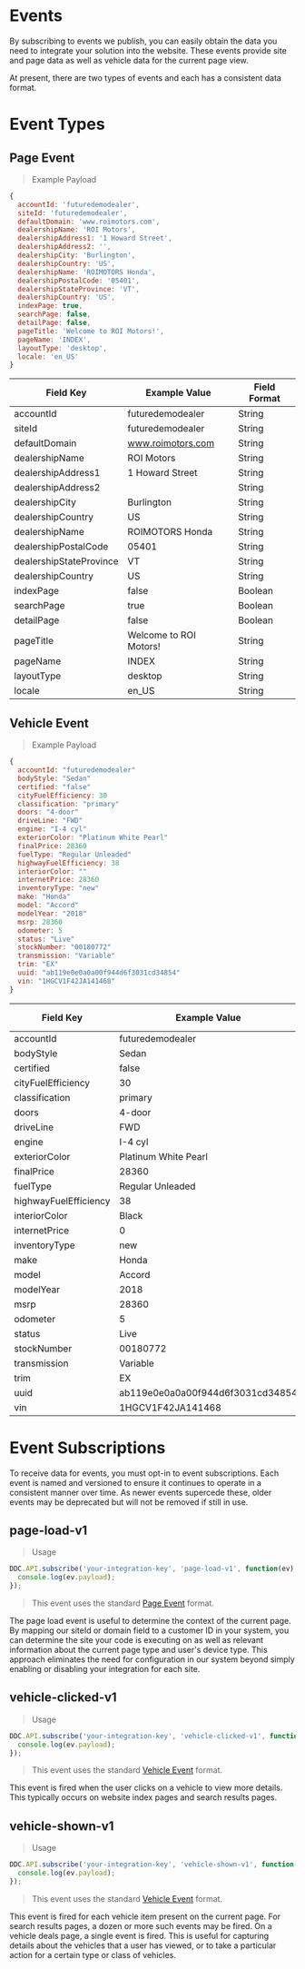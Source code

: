 # Events

By subscribing to events we publish, you can easily obtain the data you need to integrate your solution into the website. These events provide site and page data as well as vehicle data for the current page view.

At present, there are two types of events and each has a consistent data format.

# Event Types

## Page Event

> Example Payload

```javascript
{
  accountId: 'futuredemodealer',
  siteId: 'futuredemodealer',
  defaultDomain: 'www.roimotors.com',
  dealershipName: 'ROI Motors',
  dealershipAddress1: '1 Howard Street',
  dealershipAddress2: '',
  dealershipCity: 'Burlington',
  dealershipCountry: 'US',
  dealershipName: 'ROIMOTORS Honda',
  dealershipPostalCode: '05401',
  dealershipStateProvince: 'VT',
  dealershipCountry: 'US',
  indexPage: true,
  searchPage: false,
  detailPage: false,
  pageTitle: 'Welcome to ROI Motors!',
  pageName: 'INDEX',
  layoutType: 'desktop',
  locale: 'en_US'
}
```

Field Key | Example Value | Field Format
-------------- | -------------- | --------------
accountId | futuredemodealer | String
siteId | futuredemodealer | String
defaultDomain | www.roimotors.com | String
dealershipName | ROI Motors | String
dealershipAddress1 | 1 Howard Street | String
dealershipAddress2 |  | String
dealershipCity | Burlington | String
dealershipCountry | US | String
dealershipName | ROIMOTORS Honda | String
dealershipPostalCode | 05401 | String
dealershipStateProvince | VT | String
dealershipCountry | US | String
indexPage | false | Boolean
searchPage | true | Boolean
detailPage | false | Boolean
pageTitle | Welcome to ROI Motors! | String
pageName | INDEX | String
layoutType | desktop | String
locale | en_US | String


## Vehicle Event

> Example Payload

```javascript
{
  accountId: "futuredemodealer"
  bodyStyle: "Sedan"
  certified: "false"
  cityFuelEfficiency: 30
  classification: "primary"
  doors: "4-door"
  driveLine: "FWD"
  engine: "I-4 cyl"
  exteriorColor: "Platinum White Pearl"
  finalPrice: 28360
  fuelType: "Regular Unleaded"
  highwayFuelEfficiency: 38
  interiorColor: ""
  internetPrice: 28360
  inventoryType: "new"
  make: "Honda"
  model: "Accord"
  modelYear: "2018"
  msrp: 28360
  odometer: 5
  status: "Live"
  stockNumber: "00180772"
  transmission: "Variable"
  trim: "EX"
  uuid: "ab119e0e0a0a00f944d6f3031cd34854"
  vin: "1HGCV1F42JA141468"
}
```

Field Key | Example Value | Field Format
-------------- | -------------- | --------------
accountId | futuredemodealer | String
bodyStyle | Sedan | String
certified | false | String
cityFuelEfficiency | 30 | Integer
classification | primary | String
doors | 4-door | String
driveLine | FWD | String
engine | I-4 cyl | String
exteriorColor | Platinum White Pearl | String
finalPrice | 28360 | Integer
fuelType | Regular Unleaded | String
highwayFuelEfficiency | 38 | Integer
interiorColor | Black | String
internetPrice | 0 | Integer
inventoryType | new | String
make | Honda | String
model | Accord | String
modelYear | 2018 | Integer
msrp | 28360 | Integer
odometer | 5 | Integer
status | Live | String
stockNumber | 00180772 | String
transmission | Variable | String
trim | EX | String
uuid | ab119e0e0a0a00f944d6f3031cd34854 | String
vin | 1HGCV1F42JA141468 | String

# Event Subscriptions

To receive data for events, you must opt-in to event subscriptions. Each event is named and versioned to ensure it continues to operate in a consistent manner over time. As newer events supercede these, older events may be deprecated but will not be removed if still in use.

## page-load-v1

> Usage

```javascript
DDC.API.subscribe('your-integration-key', 'page-load-v1', function(ev) {
  console.log(ev.payload);
});
```

> This event uses the standard <a href="#page-event">Page Event</a> format.

The page load event is useful to determine the context of the current page. By mapping our siteId or domain field to a customer ID in your system, you can determine the site your code is executing on as well as relevant information about the current page type and user's device type. This approach eliminates the need for configuration in our system beyond simply enabling or disabling your integration for each site.

## vehicle-clicked-v1

> Usage

```javascript
DDC.API.subscribe('your-integration-key', 'vehicle-clicked-v1', function(ev) {
  console.log(ev.payload);
});
```

> This event uses the standard <a href="#vehicle-event">Vehicle Event</a> format.

This event is fired when the user clicks on a vehicle to view more details. This typically occurs on website index pages and search results pages.

## vehicle-shown-v1

> Usage

```javascript
DDC.API.subscribe('your-integration-key', 'vehicle-shown-v1', function(ev) {
  console.log(ev.payload);
});
```

> This event uses the standard <a href="#vehicle-event">Vehicle Event</a> format.

This event is fired for each vehicle item present on the current page. For search results pages, a dozen or more such events may be fired. On a vehicle deals page, a single event is fired. This is useful for capturing details about the vehicles that a user has viewed, or to take a particular action for a certain type or class of vehicles.